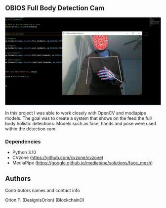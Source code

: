 ## OBIOS Full Body Detection Cam

<img src="https://github.com/designisO/OBIOS-Full-Body-Detection/blob/main/FORB8_5X0AIw7rr.jpg" />

In this project I was able to work closely with OpenCV and mediapipe models. The goal was to create a system that shows on the feed the full body holistic detections. Models such as face, hands and pose were used within the detection cam. 


### Dependencies

* Python 3.10
* CVzone (https://github.com/cvzone/cvzone)
* MediaPipe (https://google.github.io/mediapipe/solutions/face_mesh)


## Authors

Contributors names and contact info

Orion F.
(DesignIsOrion)
(BlockchainO)
